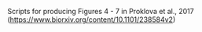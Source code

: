 Scripts for producing Figures 4 - 7 in Proklova et al., 2017 (https://www.biorxiv.org/content/10.1101/238584v2)
